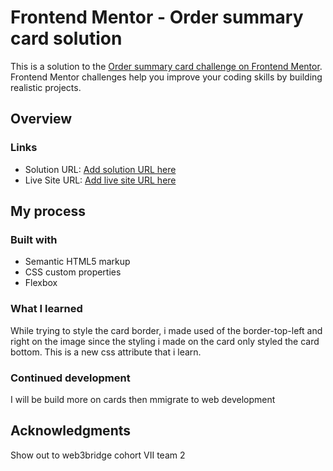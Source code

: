 # Frontend Mentor - Order summary card solution

This is a solution to the [Order summary card challenge on Frontend Mentor](https://www.frontendmentor.io/challenges/order-summary-component-QlPmajDUj). Frontend Mentor challenges help you improve your coding skills by building realistic projects. 

## Overview


### Links

- Solution URL: [Add solution URL here](https://lovely-duckanoo-e224b6.netlify.app/)
- Live Site URL: [Add live site URL here](https://mymusic-card.netlify.app/)

## My process

### Built with

- Semantic HTML5 markup
- CSS custom properties
- Flexbox

### What I learned
While trying to style the card border, i made used of the border-top-left and right on the image since the styling i made on the card only styled the card bottom.  This is a new css attribute that i learn. 


### Continued development

I will be build more on cards then mmigrate to web development 


## Acknowledgments

Show out to web3bridge cohort VII team 2


